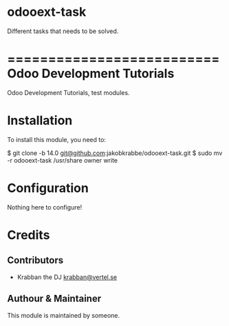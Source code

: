 # odooext-task
Different tasks that needs to be solved.

==========================
Odoo Development Tutorials
==========================

Odoo Development Tutorials, test modules.


Installation
============

To install this module, you need to:

$ git clone -b 14.0 git@github.com:jakobkrabbe/odooext-task.git
$ sudo mv -r odooext-task /usr/share
owner
write


Configuration
=============

Nothing here to configure!

Credits
=======


Contributors
------------

* Krabban the DJ <krabban@vertel.se>


Authour & Maintainer
--------------------

This module is maintained by someone.
